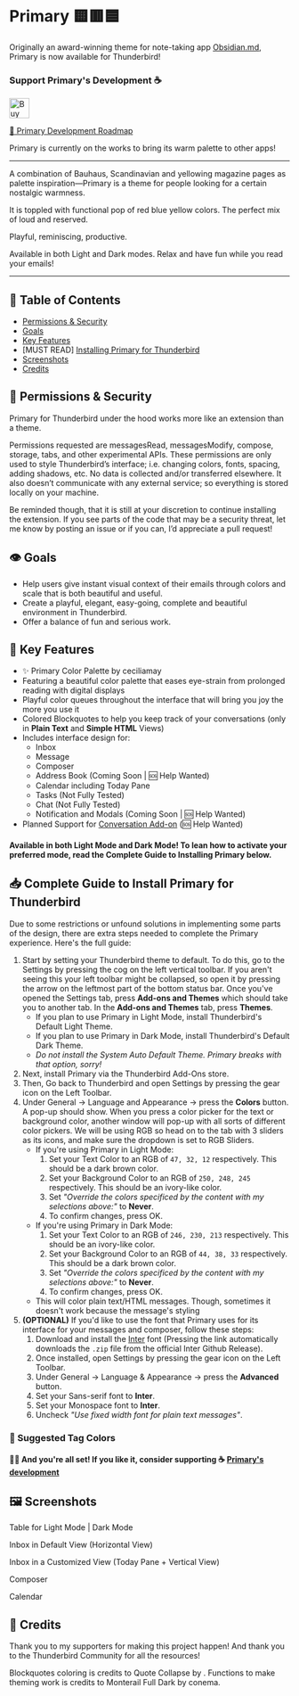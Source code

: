 # Primary 🟨🟥🟦

Originally an award-winning theme for note-taking app [Obsidian.md](https://obsidian.md/), Primary is now available for Thunderbird!

### Support Primary's Development ☕

<a href='https://ko-fi.com/E1E76SQX8' target='_blank'><img height='36' style='border:0px;height:36px;' src='https://cdn.ko-fi.com/cdn/kofi1.png?v=3' border='0' alt='Buy Me a Coffee at ko-fi.com' /></a>

[📌 Primary Development Roadmap](https://tinyurl.com/primary-board)

Primary is currently on the works to bring its warm palette to other apps!

---

A combination of Bauhaus, Scandinavian and yellowing magazine pages as palette inspiration—Primary is a theme for people looking for a certain nostalgic warmness.

It is toppled with functional pop of red blue yellow colors. The perfect mix of loud and reserved.

Playful, reminiscing, productive.

Available in both Light and Dark modes. Relax and have fun while you read your emails!

---

## 📖 Table of Contents

- [Permissions & Security](https://github.com/primary-theme/thunderbird#-permissions--security)
- [Goals](https://github.com/primary-theme/thunderbird#%EF%B8%8F-goals)
- [Key Features](https://github.com/primary-theme/thunderbird#-key-features)
- [MUST READ] [Installing Primary for Thunderbird](https://github.com/primary-theme/thunderbird#-complete-guide-to-install-primary-for-thunderbird)
- [Screenshots](https://github.com/primary-theme/thunderbird#%EF%B8%8F-screenshots)
- [Credits](https://github.com/primary-theme/thunderbird#-credits)

## 🔐 Permissions & Security

Primary for Thunderbird under the hood works more like an extension than a theme.

Permissions requested are messagesRead, messagesModify, compose, storage, tabs, and other experimental APIs. These permissions are only used to style Thunderbird’s interface; i.e. changing colors, fonts, spacing, adding shadows, etc. No data is collected and/or transferred elsewhere. It also doesn’t communicate with any external service; so everything is stored locally on your machine.

Be reminded though, that it is still at your discretion to continue installing the extension. If you see parts of the code that may be a security threat, let me know by posting an issue or if you can, I’d appreciate a pull request!

## 👁️ Goals

- Help users give instant visual context of their emails through colors and scale that is both beautiful and useful.
- Create a playful, elegant, easy-going, complete and beautiful environment in Thunderbird.
- Offer a balance of fun and serious work.

## 💎 Key Features

- ✨ Primary Color Palette by ceciliamay
- Featuring a beautiful color palette that eases eye-strain from prolonged reading with digital displays
- Playful color queues throughout the interface that will bring you joy the more you use it 
- Colored Blockquotes to help you keep track of your conversations (only in **Plain Text** and **Simple HTML** Views)
- Includes interface design for:
    - Inbox 
    - Message
    - Composer
    - Address Book (Coming Soon | 🆘 Help Wanted)
    - Calendar including Today Pane
    - Tasks (Not Fully Tested)
    - Chat (Not Fully Tested)
    - Notification and Modals (Coming Soon | 🆘 Help Wanted)
- Planned Support for [Conversation Add-on](https://addons.thunderbird.net/en-US/thunderbird/addon/gmail-conversation-view/) (🆘 Help Wanted)

#### Available in both Light Mode and Dark Mode! To lean how to activate your preferred mode, read the Complete Guide to Installing Primary below.

## 📥 Complete Guide to Install Primary for Thunderbird

Due to some restrictions or unfound solutions in implementing some parts of the design, there are extra steps needed to complete the Primary experience. Here's the full guide:

1. Start by setting your Thunderbird theme to default. To do this, go to the Settings by pressing the cog on the left vertical toolbar. If you aren't seeing this your left toolbar might be collapsed, so open it by pressing the arrow on the leftmost part of the bottom status bar. Once you've opened the Settings tab, press **Add-ons and Themes** which should take you to another tab. In the **Add-ons and Themes** tab, press **Themes**.
    - If you plan to use Primary in Light Mode, install Thunderbird's Default Light Theme.
    - If you plan to use Primary in Dark Mode, install Thunderbird's Default Dark Theme.
    - *Do not install the System Auto Default Theme. Primary breaks with that option, sorry!*
2. Next, install Primary via the Thunderbird Add-Ons store.
3. Then, Go back to Thunderbird and open Settings by pressing the gear icon on the Left Toolbar.
4. Under General → Language and Appearance → press the **Colors** button. A pop-up should show. When you press a color picker for the text or background color, another window will pop-up with all sorts of different color pickers. We will be using RGB so head on to the tab with 3 sliders as its icons, and make sure the dropdown is set to RGB Sliders.
    - If you're using Primary in Light Mode:
        1. Set your Text Color to an RGB of `47, 32, 12` respectively. This should be a dark brown color.
        2. Set your Background Color to an RGB of `250, 248, 245` respectively. This should be an ivory-like color.
        3. Set *"Override the colors specificed by the content with my selections above:"* to **Never**.
        4. To confirm changes, press OK.
    - If you're using Primary in Dark Mode:
        1. Set your Text Color to an RGB of `246, 230, 213` respectively. This should be an ivory-like color.
        2. Set your Background Color to an RGB of `44, 38, 33` respectively. This should be a dark brown color.
        3. Set *"Override the colors specificed by the content with my selections above:"* to **Never**.
        4. To confirm changes, press OK.
    - This will color plain text/HTML messages. Though, sometimes it doesn't work because the message's styling 
5. **(OPTIONAL)** If you'd like to use the font that Primary uses for its interface for your messages and composer, follow these steps:
    1. Download and install the [Inter](https://github.com/rsms/inter/releases/download/v3.19/Inter-3.19.zip) font (Pressing the link automatically downloads the `.zip` file from the official Inter Github Release).
    2. Once installed, open Settings by pressing the gear icon on the Left Toolbar.
    3. Under General → Language & Appearance → press the **Advanced** button.
    4. Set your Sans-serif font to **Inter**.
    5. Set your Monospace font to **Inter**.
    6. Uncheck *"Use fixed width font for plain text messages"*.

### 🎨 Suggested Tag Colors

#### 🎉🥳 And you're all set! If you like it, consider supporting ☕ [Primary's development](https://ko-fi.com/ceciliamay)

## 🖼️ Screenshots

Table for Light Mode | Dark Mode

Inbox in Default View (Horizontal View)

Inbox in a Customized View (Today Pane + Vertical View)

Composer

Calendar

## 🤍 Credits

Thank you to my supporters for making this project happen! And thank you to the Thunderbird Community for all the resources!

Blockquotes coloring is credits to Quote Collapse by .
Functions to make theming work is credits to Monterail Full Dark by conema.